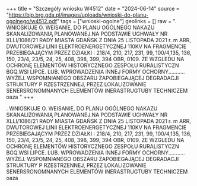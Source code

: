 +++
title = "Szczegóły wniosku W4512"
date = "2024-06-14"
source = "https://bip.brg.gda.pl/images/uploads/wnioski-do-planu-ogolnego/w4512.pdf"
tags = ["wnioski-ogolne"]
geolinks = []
raw = ". WNIOSKUJE O. WEISANIE, DO PLANU OGÓLNEGO NAKAZU SKANALIZOWANIĄ PLANOWANEJ.NA PODSTAWIE UGHWAŁY NR XLLI/1086/21 RADY MIASTA GDAŃSK Z DNIA 25 LISTOPADA 2021 r. m ARR, DWUTOROWEJ LINII ELEKTROENERGETYCZNEJ 110KV NA FRAGMENCIE PRZEBIEGAJĄCYM PRZEZ DZIAŁKI : 218/4, 210, 217, 231, 99, 100/4,135, 136, 150, 23/4, 23/5, 24, 25, 408, 398, 399, 394 OBR, 0109. ZE WZGLEDU NA OCHRONĘ ELEMENTÓW HISTORYCZNEGO ZESPOŁU RURALISTYCZN BGQ.WSI LIPCE. LUB. WPROWADZENIA INNEJ FORMY OCHORNY........... WYŻEJ. WSPOMNIANEGO OBSZARU ZAPOBIEGAJĄCEJ DEGRADACJI STRUKTURY P RZESTRZENNEJ, PRZEZ LOKALIZOWANIE SENERSRONOMNANYCH ELEMENTÓW INERASTRUGTUBY TECHNICZEM oaza "
+++

. WNIOSKUJE O. WEISANIE, DO PLANU OGÓLNEGO NAKAZU SKANALIZOWANIĄ PLANOWANEJ.NA PODSTAWIE
UGHWAŁY NR XLLI/1086/21 RADY MIASTA GDAŃSK Z DNIA 25 LISTOPADA 2021 r.
m
ARR,
DWUTOROWEJ LINII ELEKTROENERGETYCZNEJ 110KV NA FRAGMENCIE PRZEBIEGAJĄCYM PRZEZ DZIAŁKI :
218/4, 210, 217, 231, 99, 100/4,135, 136, 150, 23/4, 23/5, 24, 25, 408, 398, 399, 394 OBR, 0109. ZE WZGLEDU NA OCHRONĘ ELEMENTÓW
HISTORYCZNEGO ZESPOŁU RURALISTYCZN BGQ.WSI LIPCE. LUB. WPROWADZENIA INNEJ FORMY OCHORNY...........
WYŻEJ. WSPOMNIANEGO OBSZARU ZAPOBIEGAJĄCEJ DEGRADACJI STRUKTURY P RZESTRZENNEJ, PRZEZ LOKALIZOWANIE
SENERSRONOMNANYCH ELEMENTÓW INERASTRUGTUBY TECHNICZEM oaza



